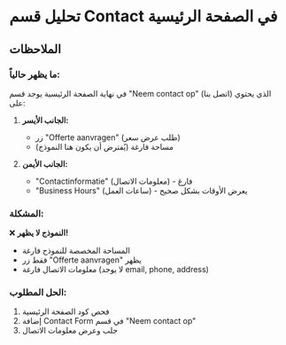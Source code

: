 # تحليل قسم Contact في الصفحة الرئيسية

## الملاحظات

### ما يظهر حالياً:
في نهاية الصفحة الرئيسية يوجد قسم "Neem contact op" (اتصل بنا) الذي يحتوي على:

1. **الجانب الأيسر:**
   - زر "Offerte aanvragen" (طلب عرض سعر)
   - مساحة فارغة (يُفترض أن يكون هنا النموذج)

2. **الجانب الأيمن:**
   - "Contactinformatie" (معلومات الاتصال) - فارغ
   - "Business Hours" (ساعات العمل) - يعرض الأوقات بشكل صحيح

### المشكلة:
❌ **النموذج لا يظهر!** 
- المساحة المخصصة للنموذج فارغة
- فقط زر "Offerte aanvragen" يظهر
- معلومات الاتصال فارغة (لا يوجد email, phone, address)

### الحل المطلوب:
1. فحص كود الصفحة الرئيسية
2. إضافة Contact Form في قسم "Neem contact op"
3. جلب وعرض معلومات الاتصال
